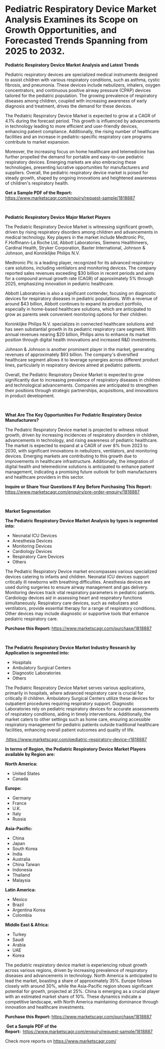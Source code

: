 <p><h1>Pediatric Respiratory Device Market Analysis Examines its Scope on Growth Opportunities, and Forecasted Trends Spanning from 2025 to 2032.</h1></p><p><strong>Pediatric Respiratory Device Market Analysis and Latest Trends</strong></p>
<p><p>Pediatric respiratory devices are specialized medical instruments designed to assist children with various respiratory conditions, such as asthma, cystic fibrosis, and pneumonia. These devices include nebulizers, inhalers, oxygen concentrators, and continuous positive airway pressure (CPAP) devices tailored for the pediatric population. The growing prevalence of respiratory diseases among children, coupled with increasing awareness of early diagnosis and treatment, drives the demand for these devices.</p><p>The Pediatric Respiratory Device Market is expected to grow at a CAGR of 4.1% during the forecast period. This growth is influenced by advancements in technology leading to more efficient and user-friendly devices, enhancing patient compliance. Additionally, the rising number of healthcare facilities and an increase in pediatric-specific respiratory care programs contribute to market expansion. </p><p>Moreover, the increasing focus on home healthcare and telemedicine has further propelled the demand for portable and easy-to-use pediatric respiratory devices. Emerging markets are also embracing these technologies, presenting lucrative opportunities for manufacturers and suppliers. Overall, the pediatric respiratory device market is poised for steady growth, shaped by ongoing innovations and heightened awareness of children's respiratory health.</p></p>
<p><strong>Get a Sample PDF of the Report:&nbsp;</strong> <a href="https://www.marketscagr.com/enquiry/request-sample/1818887?utm_campaign=2300&utm_medium=2&utm_source=Github&utm_content=ia&utm_term=05032025&utm_id=pediatric-respiratory-device">https://www.marketscagr.com/enquiry/request-sample/1818887</a></p>
<p>&nbsp;</p>
<p><strong>Pediatric Respiratory Device Major Market Players</strong></p>
<p><p>The Pediatric Respiratory Device Market is witnessing significant growth, driven by rising respiratory disorders among children and advancements in medical technology. Key players in the market include Medtronic Plc, F.Hoffmann-La Roche Ltd, Abbott Laboratories, Siemens Healthineers, Cardinal Health, Stryker Corporation, Baxter International, Johnson & Johnson, and Koninklijke Philips N.V.</p><p>Medtronic Plc is a leading player, recognized for its advanced respiratory care solutions, including ventilators and monitoring devices. The company reported sales revenues exceeding $30 billion in recent periods and aims for a compound annual growth rate (CAGR) of approximately 5% through 2025, emphasizing innovation in pediatric healthcare.</p><p>Abbott Laboratories is also a significant contender, focusing on diagnostic devices for respiratory diseases in pediatric populations. With a revenue of around $43 billion, Abbott continues to expand its product portfolio, especially in home-based healthcare solutions, which are anticipated to grow as parents seek convenient monitoring options for their children.</p><p>Koninklijke Philips N.V. specializes in connected healthcare solutions and has seen substantial growth in its pediatric respiratory care segment. With annual revenues nearing $20 billion, Philips aims to enhance its market position through digital health innovations and increased R&D investments.</p><p>Johnson & Johnson is another prominent player in the market, generating revenues of approximately $93 billion. The company's diversified healthcare segment allows it to leverage synergies across different product lines, particularly in respiratory devices aimed at pediatric patients.</p><p>Overall, the Pediatric Respiratory Device Market is expected to grow significantly due to increasing prevalence of respiratory diseases in children and technological advancements. Companies are anticipated to strengthen their positions through strategic partnerships, acquisitions, and innovations in product development.</p></p>
<p>&nbsp;</p>
<p><strong>What Are The Key Opportunities For Pediatric Respiratory Device Manufacturers?</strong></p>
<p><p>The Pediatric Respiratory Device market is projected to witness robust growth, driven by increasing incidences of respiratory disorders in children, advancements in technology, and rising awareness of pediatric healthcare. The market is expected to expand at a CAGR of over 8% from 2023 to 2030, with significant innovations in nebulizers, ventilators, and monitoring devices. Emerging markets are contributing to this growth due to improvements in healthcare infrastructure. Additionally, the integration of digital health and telemedicine solutions is anticipated to enhance patient management, indicating a promising future outlook for both manufacturers and healthcare providers in this sector.</p></p>
<p><strong>Inquire or Share Your Questions If Any Before Purchasing This Report:</strong> <a href="https://www.marketscagr.com/enquiry/pre-order-enquiry/1818887?utm_campaign=2300&utm_medium=2&utm_source=Github&utm_content=ia&utm_term=05032025&utm_id=pediatric-respiratory-device">https://www.marketscagr.com/enquiry/pre-order-enquiry/1818887</a></p>
<p>&nbsp;</p>
<p><strong>Market Segmentation</strong></p>
<p><strong>The Pediatric Respiratory Device Market Analysis by types is segmented into:</strong></p>
<p><ul><li>Neonatal ICU Devices</li><li>Anesthesia Devices</li><li>Monitoring Devices</li><li>Cardiology Devices</li><li>Respiratory Care Devices</li><li>Others</li></ul></p>
<p><p>The Pediatric Respiratory Device market encompasses various specialized devices catering to infants and children. Neonatal ICU devices support critically ill newborns with breathing difficulties. Anesthesia devices are used during surgeries to ensure airway management and gas delivery. Monitoring devices track vital respiratory parameters in pediatric patients. Cardiology devices aid in assessing heart and respiratory functions simultaneously. Respiratory care devices, such as nebulizers and ventilators, provide essential therapy for a range of respiratory conditions. Other devices may include diagnostic or supportive tools that enhance pediatric respiratory care.</p></p>
<p><strong>Purchase this Report:&nbsp;</strong><a href="https://www.marketscagr.com/purchase/1818887?utm_campaign=2300&utm_medium=2&utm_source=Github&utm_content=ia&utm_term=05032025&utm_id=pediatric-respiratory-device">https://www.marketscagr.com/purchase/1818887</a></p>
<p>&nbsp;</p>
<p><strong>The Pediatric Respiratory Device Market Industry Research by Application is segmented into:</strong></p>
<p><ul><li>Hospitals</li><li>Ambulatory Surgical Centers</li><li>Diagnostic Laboratories</li><li>Others</li></ul></p>
<p><p>The Pediatric Respiratory Device Market serves various applications, primarily in hospitals, where advanced respiratory care is crucial for critically ill children. Ambulatory Surgical Centers utilize these devices for outpatient procedures requiring respiratory support. Diagnostic Laboratories rely on pediatric respiratory devices for accurate assessments of respiratory conditions, aiding in timely interventions. Additionally, the market caters to other settings such as home care, ensuring accessible respiratory management for pediatric patients outside traditional healthcare facilities, enhancing overall patient outcomes and quality of life.</p></p>
<p><a href="https://www.marketscagr.com/pediatric-respiratory-device-r1818887?utm_campaign=2300&utm_medium=2&utm_source=Github&utm_content=ia&utm_term=05032025&utm_id=pediatric-respiratory-device">&nbsp;https://www.marketscagr.com/pediatric-respiratory-device-r1818887</a></p>
<p><strong>In terms of Region, the Pediatric Respiratory Device Market Players available by Region are:</strong></p>
<p>
    <p> <strong> North America: </strong>
        <ul>
            <li>United States</li>
            <li>Canada</li>
        </ul>
        </p> 
    <p> <strong> Europe: </strong>
        <ul>
            <li>Germany</li>
            <li>France</li>
            <li>U.K.</li>
            <li>Italy</li>
            <li>Russia</li>
        </ul>
        </p> 
    <p> <strong> Asia-Pacific: </strong>
        <ul>
            <li>China</li>
            <li>Japan</li>
            <li>South Korea</li>
            <li>India</li>
            <li>Australia</li>
            <li>China Taiwan</li>
            <li>Indonesia</li>
            <li>Thailand</li>
            <li>Malaysia</li>
        </ul>
        </p> 
    <p> <strong> Latin America: </strong>
        <ul>
            <li>Mexico</li>
            <li>Brazil</li>
            <li>Argentina Korea</li>
            <li>Colombia</li>
        </ul>
        </p> 
    <p> <strong> Middle East & Africa: </strong>
        <ul>
            <li>Turkey</li>
            <li>Saudi</li>
            <li>Arabia</li>
            <li>UAE</li>
            <li>Korea</li>
        </ul>
    </p>
    </p>
<p><p>The pediatric respiratory device market is experiencing robust growth across various regions, driven by increasing prevalence of respiratory diseases and advancements in technology. North America is anticipated to lead the market, boasting a share of approximately 35%. Europe follows closely with around 30%, while the Asia-Pacific region shows significant potential for growth, projected at 25%. China is emerging as a crucial player with an estimated market share of 10%. These dynamics indicate a competitive landscape, with North America maintaining dominance through innovation and healthcare investments.</p></p>
<p><strong>Purchase this Report: </strong><a href="https://www.marketscagr.com/purchase/1818887?utm_campaign=2300&utm_medium=2&utm_source=Github&utm_content=ia&utm_term=05032025&utm_id=pediatric-respiratory-device">https://www.marketscagr.com/purchase/1818887</a></p>
<p>&nbsp;<strong>Get a Sample PDF of the Report:&nbsp;&nbsp;</strong><a href="https://www.marketscagr.com/enquiry/request-sample/1818887?utm_campaign=2300&utm_medium=2&utm_source=Github&utm_content=ia&utm_term=05032025&utm_id=pediatric-respiratory-device">https://www.marketscagr.com/enquiry/request-sample/1818887</a></p>
<p><strong></strong></p>
<p>Check more reports on <a href="https://www.marketscagr.com/?utm_campaign=2300&utm_medium=2&utm_source=Github&utm_content=ia&utm_term=05032025&utm_id=pediatric-respiratory-device">https://www.marketscagr.com/</a></p>
